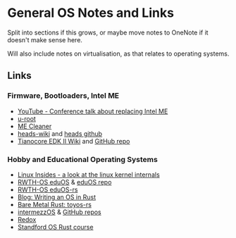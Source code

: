 # General OS Notes and Links

Split into sections if this grows, or maybe move notes to OneNote if it doesn't make sense here.

Will also include notes on virtualisation, as that relates to operating systems.

## Links

### Firmware, Bootloaders, Intel ME

* [YouTube - Conference talk about replacing Intel ME](https://www.youtube.com/watch?v=iffTJ1vPCSo&feature=youtu.be)
* [u-root](http://u-root.tk/)
* [ME Cleaner](https://github.com/corna/me_cleaner)
* [heads-wiki](http://osresearch.net/) and [heads github](https://github.com/osresearch/heads)
* [Tianocore EDK II Wiki](https://github.com/tianocore/tianocore.github.io/wiki/EDK-II) and [GitHub repo](https://github.com/tianocore/edk2)

### Hobby and Educational Operating Systems

* [Linux Insides - a look at the linux kernel internals](https://0xax.gitbooks.io/linux-insides/content/)
* [RWTH-OS eduOS](https://rwth-os.github.io/eduOS/) & [eduOS repo](https://github.com/RWTH-OS/eduOS)
* [RWTH-OS eduOS-rs](https://rwth-os.github.io/eduOS-rs/)
* [Blog: Writing an OS in Rust](https://os.phil-opp.com/)
* [Bare Metal Rust: toyos-rs](http://www.randomhacks.net/bare-metal-rust/)
* [intermezzOS](https://intermezzos.github.io/) & [GitHub repos](https://github.com/intermezzos)
* [Redox](https://www.redox-os.org/)
* [Standford OS Rust course](https://web.stanford.edu/class/cs140e/)